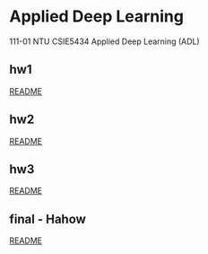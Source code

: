 # Applied Deep Learning

111-01 NTU CSIE5434 Applied Deep Learning (ADL)

## hw1

[README](./hw1/README.md)

## hw2

[README](./hw2/README.md)

## hw3

[README](./hw3/README.md)

## final - Hahow

[README](./final/README.md)
